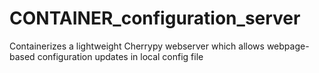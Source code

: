 # CONTAINER_configuration_server
Containerizes a lightweight Cherrypy webserver which allows webpage-based configuration updates in local config file
